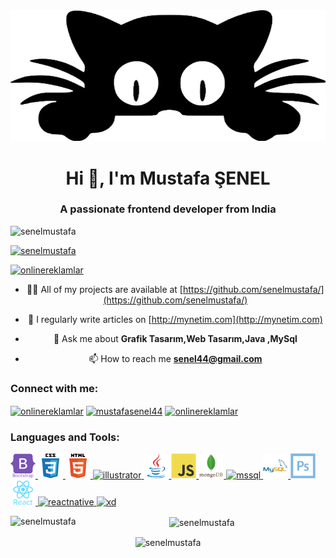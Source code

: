 <center>
<img src="https://github.com/senelmustafa/senelmustafa/blob/main/kedi.jpg?raw=true" />
<h1 align="center">Hi 👋, I'm Mustafa ŞENEL</h1>
<h3 align="center">A passionate frontend developer from India</h3>

<p align="left"> <img src="https://komarev.com/ghpvc/?username=senelmustafa&label=Profile%20views&color=0e75b6&style=flat" alt="senelmustafa" /> </p>

<p align="left"> <a href="https://github.com/ryo-ma/github-profile-trophy"><img src="https://github-profile-trophy.vercel.app/?username=senelmustafa" alt="senelmustafa" /></a> </p>

<p align="left"> <a href="https://twitter.com/onlinereklamlar" target="blank"><img src="https://img.shields.io/twitter/follow/onlinereklamlar?logo=twitter&style=for-the-badge" alt="onlinereklamlar" /></a> </p>

- 👨‍💻 All of my projects are available at [https://github.com/senelmustafa/](https://github.com/senelmustafa/)

- 📝 I regularly write articles on [http://mynetim.com](http://mynetim.com)

- 💬 Ask me about **Grafik Tasarım,Web Tasarım,Java ,MySql**

- 📫 How to reach me **senel44@gmail.com**

<h3 align="left">Connect with me:</h3>
<p align="left">
<a href="https://twitter.com/onlinereklamlar" target="blank"><img align="center" src="https://raw.githubusercontent.com/rahuldkjain/github-profile-readme-generator/master/src/images/icons/Social/twitter.svg" alt="onlinereklamlar" height="30" width="40" /></a>
<a href="https://linkedin.com/in/mustafasenel44" target="blank"><img align="center" src="https://raw.githubusercontent.com/rahuldkjain/github-profile-readme-generator/master/src/images/icons/Social/linked-in-alt.svg" alt="mustafasenel44" height="30" width="40" /></a>
<a href="https://instagram.com/onlinereklamlar" target="blank"><img align="center" src="https://raw.githubusercontent.com/rahuldkjain/github-profile-readme-generator/master/src/images/icons/Social/instagram.svg" alt="onlinereklamlar" height="30" width="40" /></a>
</p>

<h3 align="left">Languages and Tools:</h3>
<p align="left"> <a href="https://getbootstrap.com" target="_blank" rel="noreferrer"> <img src="https://raw.githubusercontent.com/devicons/devicon/master/icons/bootstrap/bootstrap-plain-wordmark.svg" alt="bootstrap" width="40" height="40"/> </a> <a href="https://www.w3schools.com/css/" target="_blank" rel="noreferrer"> <img src="https://raw.githubusercontent.com/devicons/devicon/master/icons/css3/css3-original-wordmark.svg" alt="css3" width="40" height="40"/> </a> <a href="https://www.w3.org/html/" target="_blank" rel="noreferrer"> <img src="https://raw.githubusercontent.com/devicons/devicon/master/icons/html5/html5-original-wordmark.svg" alt="html5" width="40" height="40"/> </a> <a href="https://www.adobe.com/in/products/illustrator.html" target="_blank" rel="noreferrer"> <img src="https://www.vectorlogo.zone/logos/adobe_illustrator/adobe_illustrator-icon.svg" alt="illustrator" width="40" height="40"/> </a> <a href="https://www.java.com" target="_blank" rel="noreferrer"> <img src="https://raw.githubusercontent.com/devicons/devicon/master/icons/java/java-original.svg" alt="java" width="40" height="40"/> </a> <a href="https://developer.mozilla.org/en-US/docs/Web/JavaScript" target="_blank" rel="noreferrer"> <img src="https://raw.githubusercontent.com/devicons/devicon/master/icons/javascript/javascript-original.svg" alt="javascript" width="40" height="40"/> </a> <a href="https://www.mongodb.com/" target="_blank" rel="noreferrer"> <img src="https://raw.githubusercontent.com/devicons/devicon/master/icons/mongodb/mongodb-original-wordmark.svg" alt="mongodb" width="40" height="40"/> </a> <a href="https://www.microsoft.com/en-us/sql-server" target="_blank" rel="noreferrer"> <img src="https://www.svgrepo.com/show/303229/microsoft-sql-server-logo.svg" alt="mssql" width="40" height="40"/> </a> <a href="https://www.mysql.com/" target="_blank" rel="noreferrer"> <img src="https://raw.githubusercontent.com/devicons/devicon/master/icons/mysql/mysql-original-wordmark.svg" alt="mysql" width="40" height="40"/> </a> <a href="https://www.photoshop.com/en" target="_blank" rel="noreferrer"> <img src="https://raw.githubusercontent.com/devicons/devicon/master/icons/photoshop/photoshop-line.svg" alt="photoshop" width="40" height="40"/> </a> <a href="https://reactjs.org/" target="_blank" rel="noreferrer"> <img src="https://raw.githubusercontent.com/devicons/devicon/master/icons/react/react-original-wordmark.svg" alt="react" width="40" height="40"/> </a> <a href="https://reactnative.dev/" target="_blank" rel="noreferrer"> <img src="https://reactnative.dev/img/header_logo.svg" alt="reactnative" width="40" height="40"/> </a> <a href="https://www.adobe.com/products/xd.html" target="_blank" rel="noreferrer"> <img src="https://cdn.worldvectorlogo.com/logos/adobe-xd.svg" alt="xd" width="40" height="40"/> </a> </p>

<p><img align="left" src="https://github-readme-stats.vercel.app/api/top-langs?username=senelmustafa&show_icons=true&locale=en&layout=compact" alt="senelmustafa" /></p>

<p>&nbsp;<img align="center" src="https://github-readme-stats.vercel.app/api?username=senelmustafa&show_icons=true&locale=en" alt="senelmustafa" /></p>

<p><img align="center" src="https://github-readme-streak-stats.herokuapp.com/?user=senelmustafa&" alt="senelmustafa" /></p>
  </center>
